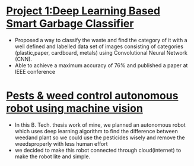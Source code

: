 # [Project 1:Deep Learning Based Smart Garbage Classifier](https://ieeexplore.ieee.org/abstract/document/9137938?casa_token=uSJ5FdBcW90AAAAA:o44XGQYbXZKEc2GF65pNV-ynfdqf8UpEz9UKCTxafSjFHT7vy5edLYXroI-lwoyK_xX30NDXbWtGXg)
* Proposed a way to classify the waste and find the category of it with a well defined and labelled data set of images consisting of categories (plastic,paper, cardboard, metals) using Convolutional Neural Network (CNN). 
* Able to achieve a maximum accuracy of 76% and published a paper at IEEE conference

# [Pests & weed control autonomous robot using machine vision](https://ieeexplore.ieee.org/abstract/document/9532824?casa_token=M88GKuB0JH8AAAAA:ZOaAvhy-wNPLNSV3yEYPDQhKzXnAmH0teyFlR-hsaPS0QbCUjhYzF4qNnekbaNyNubaRol3Q6vnyew)
* In this B. Tech. thesis work of mine, we planned an autonomous robot which uses deep learning algorithm to find the difference between weedand plant so we could use the pesticides wisely and remove the weedsproperly with less human effort 
* we decided to make this robot connected through cloud(internet) to make the robot lite and simple.

